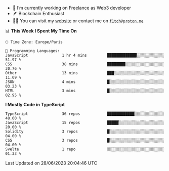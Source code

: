 - 🔭 I’m currently working on Freelance as Web3 developer
- 🪶 Blockchain Enthusiast
- 👨‍💻 You can visit my [website](https://f1tch.xyz) or contact me on [`f1tch@proton.me`](mailto:f1tch@proton.me)

<!--START_SECTION:waka-->
📊 **This Week I Spent My Time On** 

```text
🕑︎ Time Zone: Europe/Paris

💬 Programming Languages: 
JavaScript               1 hr 4 mins         █████████████░░░░░░░░░░░░   51.97 % 
CSS                      38 mins             ████████░░░░░░░░░░░░░░░░░   30.76 % 
Other                    13 mins             ███░░░░░░░░░░░░░░░░░░░░░░   11.09 % 
JSON                     4 mins              █░░░░░░░░░░░░░░░░░░░░░░░░   03.23 % 
HTML                     3 mins              █░░░░░░░░░░░░░░░░░░░░░░░░   02.95 % 
```

**I Mostly Code in TypeScript** 

```text
TypeScript               36 repos            ████████████░░░░░░░░░░░░░   48.00 % 
JavaScript               15 repos            █████░░░░░░░░░░░░░░░░░░░░   20.00 % 
Solidity                 3 repos             █░░░░░░░░░░░░░░░░░░░░░░░░   04.00 % 
CSS                      3 repos             █░░░░░░░░░░░░░░░░░░░░░░░░   04.00 % 
Svelte                   1 repo              ░░░░░░░░░░░░░░░░░░░░░░░░░   01.33 % 
```




 Last Updated on 28/06/2023 20:04:46 UTC
<!--END_SECTION:waka-->

